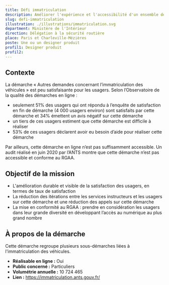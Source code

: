 ```yaml
---
title: Défi immatriculation
description: Améliorer l'expérience et l'accessibilité d'un ensemble de démarches liées à l'immatriculation des véhicules
slug: defi-immatriculation
illustration: ./illustrations/immatriculation.svg
department: Ministère de l'Intérieur
direction: Délégation à la sécurité routière
place: Paris et Charleville-Mézières
poste: Une ou un designer produit
profil1: Designer produit
profil2:
---
```


## Contexte
La démarche « Autres demandes concernant l’immatriculation des véhicules » est peu satisfaisante pour les usagers. Selon l’Observatoire de la qualité des démarches en ligne :
-	seulement 51% des usagers qui ont répondu à l’enquête de satisfaction en fin de démarche (4 000 usagers environ) sont satisfaits par cette démarche et 34% émettent un avis négatif sur cette démarche
-	un tiers de ces usagers estiment que cette démarche est difficile à réaliser
-	53% de ces usagers déclarent avoir eu besoin d’aide pour réaliser cette démarche

Par ailleurs, cette démarche en ligne n’est pas suffisamment accessible. Un audit réalisé en juin 2020 par l’ANTS montre que cette démarche n’est pas accessible et conforme au RGAA.

## Objectif de la mission
-	L'amélioration durable et visible de la satisfaction des usagers, en termes de taux de satisfaction
-	La réduction des itérations entre les services instructeurs et les usagers sur cette démarche et une réduction des appels sur cette démarche
-	La mise en conformité au RGAA : prendre en considération les usagers dans leur grande diversité en développant l’accès au numérique au plus grand nombre

## À propos de la démarche
Cette démarche regroupe plusieurs sous-démarches liées à l'immatriculation des véhicules.
- **Réalisable en ligne :** Oui
- **Public concerné :** Particuliers
- **Volumétrie annuelle :** 10 724 465
- **Lien :** https://immatriculation.ants.gouv.fr/

<!-- ## Poste à pourvoir
### Une ou un designer produit
- Expertise en conception d'interfaces responsives, création de prototypes et designs pixel-perfect
- Expertise à évaluer la facilité d'utilisation de parcours existants et proposer des recommandations réfléchies
- Expertise en recherche utilisateur et tests d'utilisabilité
- Bonne connaissance des technologies numériques
- Connaissances en accessibilité numérique
- Esthétique visuelle forte, propre et élégante
- Forte capacité à résoudre les problèmes
- Capacité à communiquer efficacement
- Curiosité, rigueur et sens de l'humour -->
